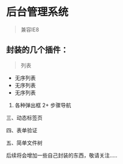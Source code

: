 # 后台管理系统

 > 兼容IE8

## 封装的几个插件：


>列表
+ 无序列表
+ 无序列表
+ 无序列表


1. 各种弹出框
2+ 步骤导航

三、动态标签页

四、表单验证

五、简单文件树


后续将会增加一些自己封装的东西，敬请关注.....
